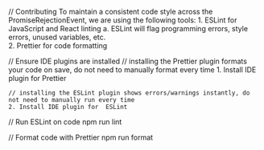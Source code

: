 // Contributing
To maintain a consistent code style across the PromiseRejectionEvent, we are using the following tools:
    1. ESLint for JavaScript and React linting 
        a. ESLint will flag programming errors, style errors, unused variables, etc.  
    2. Prettier for code formatting

// Ensure IDE plugins are installed
    // installing the Prettier plugin formats your code on save, do not need to manually format every time 
    1. Install IDE plugin for Prettier

    // installing the ESLint plugin shows errors/warnings instantly, do not need to manually run every time
    2. Install IDE plugin for  ESLint

// Run ESLint on code
    npm run lint 

// Format code with Prettier 
    npm run format 